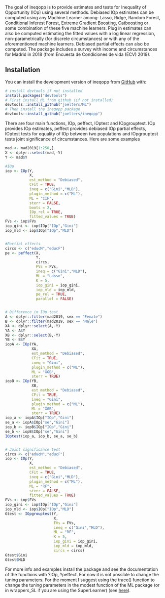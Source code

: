 The goal of ineqopp is to  provide estimates and tests for Inequality of Opportunity (IOp)
using several methods. Debiased IOp estimates can be computed using any Machine
Learner among: Lasso, Ridge, Random Forest, Conditional Inferest Forest, Extreme
Gradient Boosting, Catboosting or some combination of these five machine learners.
Plug in estimates can also be computed estimating the fitted values with a log
linear regression, non-parametrically (for discrete circumstances)
or with any of the aforementioned machine learners. Debiased partial effects can
also be computed. The package includes a survey with income and circumstances for
Madrid in 2018 (from Encuesta de Condiciones de vida (ECV) 2019).

## Installation

You can install the development version of ineqopp from [GitHub](https://github.com/) with:
      
``` r
# install devtools if not installed
install.packages("devtools")
# First install ML from github (if not installed)
devtools::install_github("joelters/ML")
# Then install the ineqopp package
devtools::install_github("joelters/ineqopp")
```
There are four main functions, IOp, peffect, IOptest and IOpgrouptest. IOp provides IOp estimates, peffect provides debiased IOp partial effects, IOptest tests for equality of IOp between two populations
and IOpgrouptest tests joint significance of circumstances. Here are some examples

``` r
mad <- mad2019[1:250,]
X <- dplyr::select(mad,-Y)
Y <- mad$Y

#IOp
iop <- IOp(Y,
           X,
           est_method = "Debiased",
           CFit = TRUE,
           ineq = c("Gini","MLD"), 
           plugin_method = c("ML"),
           ML = "CIF",
           sterr = FALSE,
           boots = 2,
           IOp_rel = TRUE,
           fitted_values = TRUE)
FVs <- iop$FVs
iop_gini <- iop$IOp["IOp","Gini"]
iop_mld <- iop$IOp["IOp","MLD"]


#Partial effects
circs <- c("educM","educF")
pe <- peffect(X,
              Y,
              circs,
              FVs = FVs,
              ineq = c("Gini","MLD"),
              ML = "Lasso",
              K = 5,
              iop_gini = iop_gini,
              iop_mld = iop_mld,
              pe_rel = TRUE,
              parallel = FALSE)


# Difference in IOp test              
A <- dplyr::filter(mad2019, sex == "Female")
B <- dplyr::filter(mad2019, sex == "Male")
XA <- dplyr::select(A,-Y)
YA <- A$Y
XB <- dplyr::select(B,-Y)
YB <- B$Y
iopA <- IOp(YA,
            XA,
            est_method = "Debiased",
            CFit = TRUE,
            ineq = "Gini",
            plugin_method = c("ML"),
            ML = "XGB",
            sterr = TRUE)
iopB <- IOp(YB,
            XB,
            est_method = "Debiased",
            CFit = TRUE,
            ineq = "Gini",
            plugin_method = c("ML"),
            ML = "XGB",
            sterr = TRUE)
iop_a <- iopA$IOp["IOp","Gini"]
se_a <- iopA$IOp["se","Gini"]
iop_b <- iopB$IOp["IOp","Gini"]
se_b <- iopB$IOp["se","Gini"]
IOptest(iop_a, iop_b, se_a, se_b)


# Joint significance test
circs <- c("educM","educF")
iop <- IOp(Y,
           X,
           est_method = "Debiased",
           CFit = TRUE,
           ineq = c("Gini","MLD"),
           plugin_method = c("ML"),
           ML = "RF",
           sterr = FALSE,
           fitted_values = TRUE)
FVs <- iop$FVs
iop_gini <- iop$IOp["IOp","Gini"]
iop_mld <- iop$IOp["IOp","MLD"]
Gtest <- IOpgrouptest(Y,
                      X,
                      FVs = FVs,
                      ineq = c("Gini","MLD"),
                      ML = "RF",
                      K = 5,
                      iop_gini = iop_gini,
                      iop_mld = iop_mld,
                      circs = circs)
Gtest$Gini
Gtest$MLD
```
For more info  and examples install the package and see the documentation of the functions with
?IOp, ?peffect. For now it is not possible to change the tuning parameters.
For the moment I suggest using the trace() function to change the tuning parameters in the 
modest function of the ML package (or in wrappers_SL if you are using the SuperLearner)
(see [here](https://stackoverflow.com/questions/34800331/r-modify-and-rebuild-package)).

